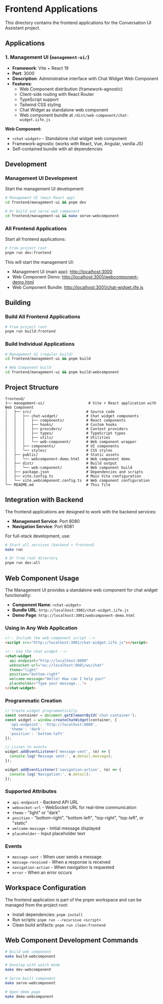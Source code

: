 # Frontend Applications

This directory contains the frontend applications for the Conversation UI Assistant project.

## Applications

### 1. Management UI (`management-ui/`)

- **Framework**: Vite + React 19
- **Port**: 3000
- **Description**: Administrative interface with Chat Widget Web Component
- **Features**:
  - Web Component distribution (framework-agnostic)
  - Client-side routing with React Router
  - TypeScript support
  - Tailwind CSS styling
  - Chat Widget as standalone web component
  - Web component bundle at `/dist/web-component/chat-widget.iife.js`

**Web Component:**

- `<chat-widget>` - Standalone chat widget web component
- Framework-agnostic (works with React, Vue, Angular, vanilla JS)
- Self-contained bundle with all dependencies

## Development

### Management UI Development

Start the management UI development:

```bash
# Management UI (main React app)
cd frontend/management-ui && pnpm dev

# Or build and serve web component
cd frontend/management-ui && make serve-webcomponent
```

### All Frontend Applications

Start all frontend applications:

```bash
# From project root
pnpm run dev:frontend
```

This will start the management UI:

- Management UI (main app): <http://localhost:3000>
- Web Component Demo: <http://localhost:3001/webcomponent-demo.html>
- Web Component Bundle: <http://localhost:3001/chat-widget.iife.js>

## Building

### Build All Frontend Applications

```bash
# From project root
pnpm run build:frontend
```

### Build Individual Applications

```bash
# Management UI (regular build)
cd frontend/management-ui && pnpm build

# Web Component build
cd frontend/management-ui && pnpm build:webcomponent
```

## Project Structure

```
frontend/
├── management-ui/                    # Vite + React application with Web Component
│   ├── src/                         # Source code
│   │   ├── chat-widget/             # Chat widget components
│   │   │   ├── components/          # React components
│   │   │   ├── hooks/               # Custom hooks
│   │   │   ├── providers/           # Context providers
│   │   │   ├── types/               # TypeScript types
│   │   │   ├── utils/               # Utilities
│   │   │   └── web-component/       # Web component wrapper
│   │   ├── components/              # UI components
│   │   └── styles/                  # CSS styles
│   ├── public/                      # Static assets
│   │   └── webcomponent-demo.html   # Web component demo
│   ├── dist/                        # Build output
│   │   └── web-component/           # Web component build
│   ├── package.json                 # Dependencies and scripts
│   ├── vite.config.ts               # Main Vite configuration
│   └── vite.webcomponent.config.ts  # Web component configuration
└── README.md                        # This file
```

## Integration with Backend

The frontend applications are designed to work with the backend services:

- **Management Service**: Port 8080
- **Navigation Service**: Port 8081

For full-stack development, use:

```bash
# Start all services (backend + frontend)
make run

# Or from root directory
pnpm run dev:all
```

## Web Component Usage

The Management UI provides a standalone web component for chat widget functionality:

- **Component Name**: `<chat-widget>`
- **Bundle URL**: `http://localhost:3001/chat-widget.iife.js`
- **Demo Page**: `http://localhost:3001/webcomponent-demo.html`

### Using in Any Web Application

```html
<!-- Include the web component script -->
<script src="http://localhost:3001/chat-widget.iife.js"></script>

<!-- Use the chat widget -->
<chat-widget
  api-endpoint="http://localhost:8080"
  websocket-url="ws://localhost:8081/ws/chat"
  theme="light"
  position="bottom-right"
  welcome-message="Hello! How can I help you?"
  placeholder="Type your message...">
</chat-widget>
```

### Programmatic Creation

```javascript
// Create widget programmatically
const container = document.getElementById('chat-container');
const widget = window.createChatWidget(container, {
  'api-endpoint': 'http://localhost:8080',
  'theme': 'dark',
  'position': 'bottom-left'
});

// Listen to events
widget.addEventListener('message-sent', (e) => {
  console.log('Message sent:', e.detail.message);
});

widget.addEventListener('navigation-action', (e) => {
  console.log('Navigation:', e.detail);
});
```

### Supported Attributes

- `api-endpoint` - Backend API URL
- `websocket-url` - WebSocket URL for real-time communication
- `theme` - "light" or "dark"
- `position` - "bottom-right", "bottom-left", "top-right", "top-left", or "static"
- `welcome-message` - Initial message displayed
- `placeholder` - Input placeholder text

### Events

- `message-sent` - When user sends a message
- `message-received` - When a response is received
- `navigation-action` - When navigation is requested
- `error` - When an error occurs

## Workspace Configuration

The frontend application is part of the pnpm workspace and can be managed from the project root:

- Install dependencies: `pnpm install`
- Run scripts: `pnpm run --recursive <script>`
- Clean build artifacts: `pnpm run clean:frontend`

## Web Component Development Commands

```bash
# Build web component
make build-webcomponent

# Develop with watch mode
make dev-webcomponent

# Serve built component
make serve-webcomponent

# Open demo page
make demo-webcomponent
```
